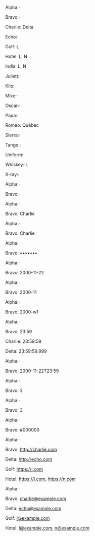 <!-- Text -->

Alpha:·

Bravo:·

Charlie: Delta

Echo:·

Golf: L

Hotel: L, N

India: L, N

Juliett:·

Kilo:·

Mike:·

Oscar:·

Papa:·

Romeo: Québec

Sierra:·

Tango:·

Uniform:·

Whiskey:·L

X-ray:·

<!-- Hidden -->

Alpha:·

Bravo:·

<!-- Search -->

Alpha:·

Bravo: Charlie

<!-- Telephone -->

Alpha:·

Bravo: Charlie

<!-- Password -->

Alpha:·

Bravo: •••••••

<!-- Date -->

Alpha:·

Bravo: 2000-11-22

<!-- Month -->

Alpha:·

Bravo: 2000-11

<!-- Week -->

Alpha:·

Bravo: 2000-w1

<!-- Time -->

Alpha:·

Bravo: 23:59

Charlie: 23:59:59

Delta: 23:59:59.999

<!-- Datetime-local -->

Alpha:·

Bravo: 2000-11-22T23:59

<!-- Number -->

Alpha:·

Bravo: 3

<!-- Range -->

Alpha:·

Bravo: 3

<!-- Color -->

Alpha:·

Bravo: #000000

<!-- URL -->

Alpha:·

Bravo: <http://charlie.com>

Delta: <http://echo.com>

Golf: <https://l.com>

Hotel: <https://l.com>, <https://n.com>

<!-- Email -->

Alpha:·

Bravo: [charlie@example.com](mailto:charlie@example.com)

Delta: [echo@example.com](mailto:echo@example.com)

Golf: [l@example.com](mailto:l@example.com)

Hotel: [l@example.com](mailto:l@example.com), [n@example.com](mailto:n@example.com)

<!-- Data lists -->
